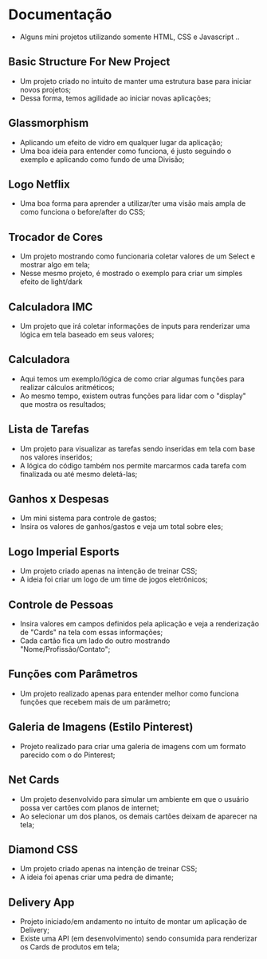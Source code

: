 # Documentação

* Alguns mini projetos utilizando somente HTML, CSS e Javascript ..

## Basic Structure For New Project
* Um projeto criado no intuito de manter uma estrutura base para iniciar novos projetos;
* Dessa forma, temos agilidade ao iniciar novas aplicações;

## Glassmorphism

* Aplicando um efeito de vidro em qualquer lugar da aplicação;
* Uma boa ideia para entender como funciona, é justo seguindo o exemplo e aplicando como fundo de uma Divisão;

## Logo Netflix

* Uma boa forma para aprender a utilizar/ter uma visão mais ampla de como funciona o before/after do CSS;

## Trocador de Cores

* Um projeto mostrando como funcionaria coletar valores de um Select e mostrar algo em tela;
* Nesse mesmo projeto, é mostrado o exemplo para criar um simples efeito de light/dark

## Calculadora IMC

* Um projeto que irá coletar informações de inputs para renderizar uma lógica em tela baseado em seus valores;

## Calculadora

* Aqui temos um exemplo/lógica de como criar algumas funções para realizar cálculos aritméticos;
* Ao mesmo tempo, existem outras funções para lidar com o "display" que mostra os resultados;

## Lista de Tarefas

* Um projeto para visualizar as tarefas sendo inseridas em tela com base nos valores inseridos;
* A lógica do código também nos permite marcarmos cada tarefa com finalizada ou até mesmo deletá-las;

## Ganhos x Despesas

* Um mini sistema para controle de gastos;
* Insira os valores de ganhos/gastos e veja um total sobre eles;

## Logo Imperial Esports

* Um projeto criado apenas na intenção de treinar CSS;
* A ideia foi criar um logo de um time de jogos eletrônicos;

## Controle de Pessoas

* Insira valores em campos definidos pela aplicação e veja a renderização de "Cards" na tela com essas informações;
* Cada cartão fica um lado do outro mostrando "Nome/Profissão/Contato";

## Funções com Parâmetros

* Um projeto realizado apenas para entender melhor como funciona funções que recebem mais de um parâmetro;

## Galeria de Imagens (Estilo Pinterest)

* Projeto realizado para criar uma galeria de imagens com um formato parecido com o do Pinterest;

## Net Cards

* Um projeto desenvolvido para simular um ambiente em que o usuário possa ver cartões com planos de internet;
* Ao selecionar um dos planos, os demais cartões deixam de aparecer na tela;

## Diamond CSS

* Um projeto criado apenas na intenção de treinar CSS;
* A ideia foi apenas criar uma pedra de dimante;

## Delivery App

* Projeto iniciado/em andamento no intuito de montar um aplicação de Delivery;
* Existe uma API (em desenvolvimento) sendo consumida para renderizar os Cards de produtos em tela;